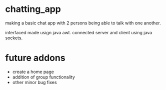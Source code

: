 # chatting_app
making a basic chat app with 2 persons being able to talk with one another. 

interfaced made usign java awt. 
connected server and client using java sockets. 

# future addons 
- create a home page
- addition of group functionality
- other minor bug fixes
